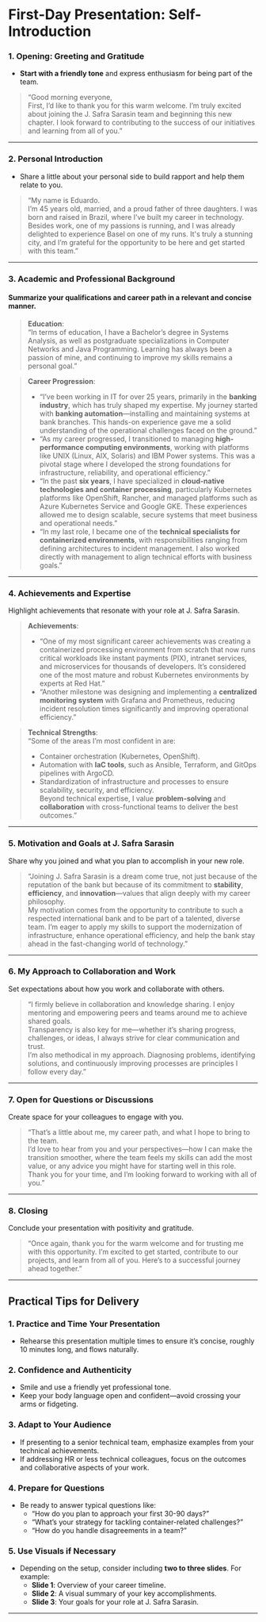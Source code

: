 # First-Day Presentation: Self-Introduction

### **1. Opening: Greeting and Gratitude**
- **Start with a friendly tone** and express enthusiasm for being part of the team.
  
> “Good morning everyone,  
> First, I’d like to thank you for this warm welcome. I’m truly excited about joining the J. Safra Sarasin team and beginning this new chapter. I look forward to contributing to the success of our initiatives and learning from all of you.”

---

### **2. Personal Introduction**
- Share a little about your personal side to build rapport and help them relate to you.

> “My name is Eduardo.  
> I’m 45 years old, married, and a proud father of three daughters. I was born and raised in Brazil, where I’ve built my career in technology.  
> Besides work, one of my passions is running, and I was already delighted to experience Basel on one of my runs. It's truly a stunning city, and I’m grateful for the opportunity to be here and get started with this team.”

---

### **3. Academic and Professional Background**
#### Summarize your qualifications and career path in a relevant and concise manner.
  
> **Education**:  
> “In terms of education, I have a Bachelor’s degree in Systems Analysis, as well as postgraduate specializations in Computer Networks and Java Programming. Learning has always been a passion of mine, and continuing to improve my skills remains a personal goal.”

> **Career Progression**:
> - “I’ve been working in IT for over 25 years, primarily in the **banking industry**, which has truly shaped my expertise. My journey started with **banking automation**—installing and maintaining systems at bank branches. This hands-on experience gave me a solid understanding of the operational challenges faced on the ground.”
> - “As my career progressed, I transitioned to managing **high-performance computing environments**, working with platforms like UNIX (Linux, AIX, Solaris) and IBM Power systems. This was a pivotal stage where I developed the strong foundations for infrastructure, reliability, and operational efficiency.”
> - “In the past **six years**, I have specialized in **cloud-native technologies and container processing**, particularly Kubernetes platforms like OpenShift, Rancher, and managed platforms such as Azure Kubernetes Service and Google GKE. These experiences allowed me to design scalable, secure systems that meet business and operational needs.”
> - “In my last role, I became one of the **technical specialists for containerized environments**, with responsibilities ranging from defining architectures to incident management. I also worked directly with management to align technical efforts with business goals.”

---

### **4. Achievements and Expertise**
Highlight achievements that resonate with your role at J. Safra Sarasin.

> **Achievements**:
> - “One of my most significant career achievements was creating a containerized processing environment from scratch that now runs critical workloads like instant payments (PIX), intranet services, and microservices for thousands of developers. It’s considered one of the most mature and robust Kubernetes environments by experts at Red Hat.”
> - “Another milestone was designing and implementing a **centralized monitoring system** with Grafana and Prometheus, reducing incident resolution times significantly and improving operational efficiency.”

> **Technical Strengths**:  
> “Some of the areas I’m most confident in are:  
> - Container orchestration (Kubernetes, OpenShift).  
> - Automation with **IaC tools**, such as Ansible, Terraform, and GitOps pipelines with ArgoCD.  
> - Standardization of infrastructure and processes to ensure scalability, security, and efficiency.  
> Beyond technical expertise, I value **problem-solving** and **collaboration** with cross-functional teams to deliver the best outcomes.”

---

### **5. Motivation and Goals at J. Safra Sarasin**
Share why you joined and what you plan to accomplish in your new role.

> “Joining J. Safra Sarasin is a dream come true, not just because of the reputation of the bank but because of its commitment to **stability**, **efficiency**, and **innovation**—values that align deeply with my career philosophy.  
> My motivation comes from the opportunity to contribute to such a respected international bank and to be part of a talented, diverse team. I’m eager to apply my skills to support the modernization of infrastructure, enhance operational efficiency, and help the bank stay ahead in the fast-changing world of technology.”

---

### **6. My Approach to Collaboration and Work**
Set expectations about how you work and collaborate with others.

> “I firmly believe in collaboration and knowledge sharing. I enjoy mentoring and empowering peers and teams around me to achieve shared goals.  
> Transparency is also key for me—whether it’s sharing progress, challenges, or ideas, I always strive for clear communication and trust.  
> I’m also methodical in my approach. Diagnosing problems, identifying solutions, and continuously improving processes are principles I follow every day.”

---

### **7. Open for Questions or Discussions**
Create space for your colleagues to engage with you.

> “That’s a little about me, my career path, and what I hope to bring to the team.  
> I’d love to hear from you and your perspectives—how I can make the transition smoother, where the team feels my skills can add the most value, or any advice you might have for starting well in this role.  
> Thank you for your time, and I’m looking forward to working with all of you.”

---

### **8. Closing**
Conclude your presentation with positivity and gratitude.

> “Once again, thank you for the warm welcome and for trusting me with this opportunity. I’m excited to get started, contribute to our projects, and learn from all of you. Here’s to a successful journey ahead together.”

---

## Practical Tips for Delivery

### 1. **Practice and Time Your Presentation**
- Rehearse this presentation multiple times to ensure it’s concise, roughly 10 minutes long, and flows naturally.

### 2. **Confidence and Authenticity**
- Smile and use a friendly yet professional tone.
- Keep your body language open and confident—avoid crossing your arms or fidgeting.

### 3. **Adapt to Your Audience**
- If presenting to a senior technical team, emphasize examples from your technical achievements.
- If addressing HR or less technical colleagues, focus on the outcomes and collaborative aspects of your work.

### 4. **Prepare for Questions**
- Be ready to answer typical questions like:
  - “How do you plan to approach your first 30-90 days?”
  - “What’s your strategy for tackling container-related challenges?”
  - “How do you handle disagreements in a team?”

### 5. **Use Visuals if Necessary**
- Depending on the setup, consider including **two to three slides**. For example:
  - **Slide 1**: Overview of your career timeline.
  - **Slide 2**: A visual summary of your key accomplishments.
  - **Slide 3**: Your goals for your role at J. Safra Sarasin.

---